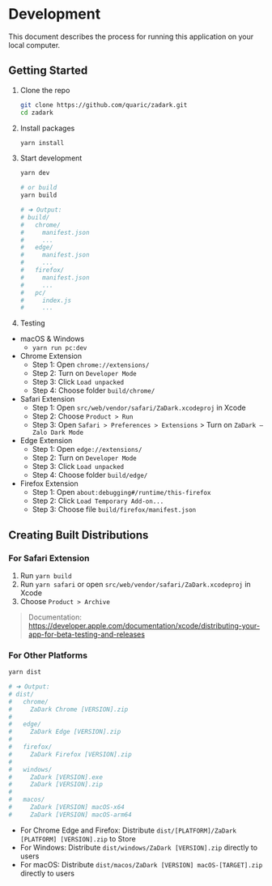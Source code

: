 # Development

This document describes the process for running this application on your local computer.

## Getting Started

1. Clone the repo
    ```bash
    git clone https://github.com/quaric/zadark.git
    cd zadark
    ```

2. Install packages
    ```bash
    yarn install
    ```

3. Start development
    ```bash
    yarn dev

    # or build
    yarn build

    # ➜ Output:
    # build/
    #   chrome/
    #     manifest.json
    #     ...
    #   edge/
    #     manifest.json
    #     ...
    #   firefox/
    #     manifest.json
    #     ...
    #   pc/
    #     index.js
    #     ...
    ```

4. Testing

- macOS & Windows
  - `yarn run pc:dev`
- Chrome Extension
  - Step 1: Open `chrome://extensions/`
  - Step 2: Turn on `Developer Mode`
  - Step 3: Click `Load unpacked`
  - Step 4: Choose folder `build/chrome/`
- Safari Extension
  - Step 1: Open `src/web/vendor/safari/ZaDark.xcodeproj` in Xcode
  - Step 2: Choose `Product > Run`
  - Step 3: Open `Safari > Preferences > Extensions` > Turn on `ZaDark – Zalo Dark Mode`
- Edge Extension
  - Step 1: Open `edge://extensions/`
  - Step 2: Turn on `Developer Mode`
  - Step 3: Click `Load unpacked`
  - Step 4: Choose folder `build/edge/`
- Firefox Extension
  - Step 1: Open `about:debugging#/runtime/this-firefox`
  - Step 2: Click `Load Temporary Add-on...`
  - Step 3: Choose file `build/firefox/manifest.json`

## Creating Built Distributions

### For Safari Extension

1. Run `yarn build`
2. Run `yarn safari` or open `src/web/vendor/safari/ZaDark.xcodeproj` in Xcode
3. Choose `Product > Archive`

> Documentation: https://developer.apple.com/documentation/xcode/distributing-your-app-for-beta-testing-and-releases

### For Other Platforms

```bash
yarn dist

# ➜ Output:
# dist/
#   chrome/
#     ZaDark Chrome [VERSION].zip
#
#   edge/
#     ZaDark Edge [VERSION].zip
#
#   firefox/
#     ZaDark Firefox [VERSION].zip
#
#   windows/
#     ZaDark [VERSION].exe
#     ZaDark [VERSION].zip
#
#   macos/
#     ZaDark [VERSION] macOS-x64
#     ZaDark [VERSION] macOS-arm64
```

- For Chrome Edge and Firefox: Distribute `dist/[PLATFORM]/ZaDark [PLATFORM] [VERSION].zip` to Store
- For Windows: Distribute `dist/windows/ZaDark [VERSION].zip` directly to users
- For macOS: Distribute `dist/macos/ZaDark [VERSION] macOS-[TARGET].zip` directly to users
